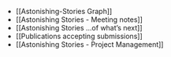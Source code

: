 - [[Astonishing-Stories Graph]]
- [[Astonishing Stories -  Meeting notes]]
- [[Astonishing Stories
  ...of what’s next]]
- [[Publications accepting submissions]]
- [[Astonishing Stories - Project Management]]
